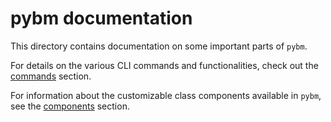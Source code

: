 # pybm documentation

This directory contains documentation on some important parts of `pybm`.

For details on the various CLI commands and functionalities, check out the [commands](commands) section.

For information about the customizable class components available in `pybm`, see the [components](components) section.